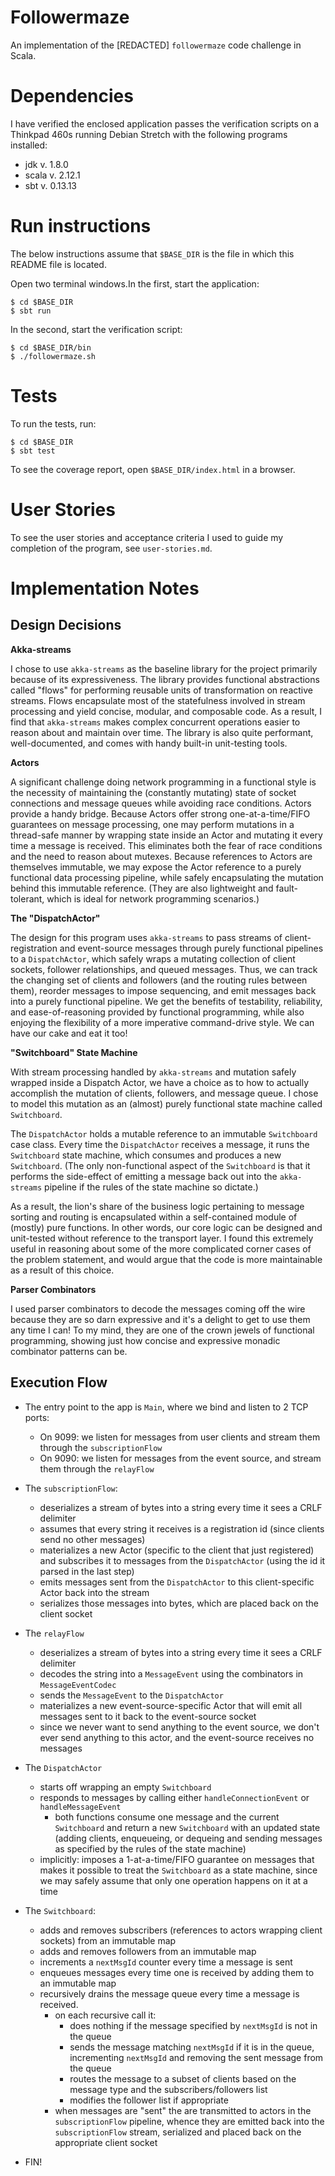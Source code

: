 # Followermaze

An implementation of the [REDACTED] `followermaze` code challenge in Scala.

# Dependencies

I have verified the enclosed application passes the verification scripts on a Thinkpad 460s running Debian Stretch with the following programs installed:

* jdk v. 1.8.0
* scala v. 2.12.1
* sbt v. 0.13.13

# Run instructions

The below instructions assume that `$BASE_DIR` is the file in which this README file is located.

Open two terminal windows.In the first, start the application:

```
$ cd $BASE_DIR
$ sbt run
```

In the second, start the verification script:

```
$ cd $BASE_DIR/bin
$ ./followermaze.sh
```

# Tests

To run the tests, run:

```
$ cd $BASE_DIR
$ sbt test
```

To see the coverage report, open `$BASE_DIR/index.html` in a browser.

# User Stories

To see the user stories and acceptance criteria I used to guide my completion of the program, see `user-stories.md`.

# Implementation Notes

## Design Decisions

**Akka-streams**

I chose to use `akka-streams` as the baseline library for the project primarily because of its expressiveness. The library provides functional abstractions called "flows" for performing reusable units of transformation on reactive streams. Flows encapsulate most of the statefulness involved in stream processing and yield concise, modular, and composable code. As a result, I find that `akka-streams` makes complex concurrent operations easier to reason about and maintain over time. The library is also quite performant, well-documented, and comes with handy built-in unit-testing tools.

**Actors**

A significant challenge doing network programming in a functional style is the necessity of maintaining the (constantly mutating) state of socket connections and message queues while avoiding race conditions. Actors provide a handy bridge. Because Actors offer strong one-at-a-time/FIFO guarantees on message processing, one may perform mutations in a thread-safe manner by wrapping state inside an Actor and mutating it every time a message is received. This eliminates both the fear of race conditions and the need to reason about mutexes. Because references to Actors are themselves immutable, we may expose the Actor reference to a purely functional data processing pipeline, while safely encapsulating the mutation behind this immutable reference. (They are also lightweight and fault-tolerant, which is ideal for network programming scenarios.)

**The "DispatchActor"**

The design for this program uses `akka-streams` to pass streams of client-registration and event-source messages through purely functional pipelines to a `DispatchActor`, which safely wraps a mutating collection of client sockets, follower relationships, and queued messages. Thus, we can track the changing set of clients and followers (and the routing rules between them), reorder messages to impose sequencing, and emit messages back into a purely functional pipeline. We get the benefits of testability, reliability, and ease-of-reasoning provided by functional programming, while also enjoying the flexibility of a more imperative command-drive style. We can have our cake and eat it too!

**"Switchboard" State Machine**

With stream processing handled by `akka-streams` and mutation safely wrapped inside a Dispatch Actor, we have a choice as to how to actually accomplish the mutation of clients, followers, and message queue. I chose to model this mutation as an (almost) purely functional state machine called `Switchboard`.

The `DispatchActor` holds a mutable reference to an immutable `Switchboard` case class. Every time the `DispatchActor` receives a message, it runs the `Switchboard` state machine, which consumes and produces a new `Switchboard`. (The only non-functional aspect of the `Switchboard` is that it performs the side-effect of emitting a message back out into the `akka-streams` pipeline if the rules of the state machine so dictate.)

As a result, the lion's share of the business logic pertaining to message sorting and routing is encapsulated within a self-contained module of (mostly) pure functions. In other words, our core logic can  be designed and unit-tested without reference to the transport layer. I found this extremely useful in reasoning about some of the more complicated corner cases of the problem statement, and would argue that the code is more maintainable as a result of this choice.

**Parser Combinators**

I used parser combinators to decode the messages coming off the wire because they are so darn expressive and it's a delight to get to use them any time I can! To my mind, they are one of the crown jewels of functional programming, showing just how concise and expressive monadic combinator patterns can be.

## Execution Flow

* The entry point to the app is `Main`, where we bind and listen to 2 TCP ports:
  * On 9099: we listen for messages from user clients and stream them through the `subscriptionFlow`
  * On 9090: we listen for messages from the event source, and stream them through the `relayFlow`

* The `subscriptionFlow`:
  * deserializes a stream of bytes into a string every time it sees a CRLF delimiter
  * assumes that every string it receives is a registration id (since clients send no other messages)
  * materializes a new Actor (specific to the client that just registered) and subscribes it to messages from the `DispatchActor` (using the id it parsed in the last step)
  * emits messages sent from the `DispatchActor` to this client-specific Actor back into the stream
  * serializes those messages into bytes, which are placed back on the client socket

* The `relayFlow`
  * deserializes a stream of bytes into a string every time it sees a CRLF delimiter
  * decodes the string into a `MessageEvent` using the combinators in `MessageEventCodec`
  * sends the `MessageEvent` to the `DispatchActor`
  * materializes a new event-source-specific Actor that will emit all messages sent to it back to the event-source socket
  * since we never want to send anything to the event source, we don't ever send anything to this actor, and the event-source receives no messages

* The `DispatchActor`
  * starts off wrapping an empty `Switchboard`
  * responds to messages by calling either `handleConnectionEvent` or `handleMessageEvent`
    * both functions consume one message and the current `Switchboard` and return a new `Switchboard` with an updated state (adding clients, enqueueing, or dequeing and sending messages as specified by the rules of the state machine)
  * implicitly: imposes a 1-at-a-time/FIFO guarantee on messages that makes it possible to treat the `Switchboard` as a state machine, since we may safely assume that only one operation happens on it at a time

* The `Switchboard`:
  * adds and removes subscribers (references to actors wrapping client sockets) from an immutable map
  * adds and removes followers from an immutable map
  * increments a `nextMsgId` counter every time a message is sent
  * enqueues messages every time one is received by adding them to an immutable map
  * recursively drains the message queue every time a message is received.
    * on each recursive call it:
      * does nothing if the message specified by `nextMsgId` is not in the queue
      * sends the message matching `nextMsgId` if it is in the queue, incrementing `nextMsgId` and removing the sent message from the queue
      * routes the message to a subset of clients based on the message type and the subscribers/followers list
      * modifies the follower list if appropriate
    * when messages are "sent" the are transmitted to actors in the `subscriptionFlow` pipeline, whence they are emitted back into the `subscriptionFlow` stream, serialized and placed back on the appropriate client socket

 * FIN!
